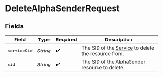 # DeleteAlphaSenderRequest


## Fields

| Field                                                                                                         | Type                                                                                                          | Required                                                                                                      | Description                                                                                                   |
| ------------------------------------------------------------------------------------------------------------- | ------------------------------------------------------------------------------------------------------------- | ------------------------------------------------------------------------------------------------------------- | ------------------------------------------------------------------------------------------------------------- |
| `serviceSid`                                                                                                  | *String*                                                                                                      | :heavy_check_mark:                                                                                            | The SID of the [Service](https://www.twilio.com/docs/chat/rest/service-resource) to delete the resource from. |
| `sid`                                                                                                         | *String*                                                                                                      | :heavy_check_mark:                                                                                            | The SID of the AlphaSender resource to delete.                                                                |